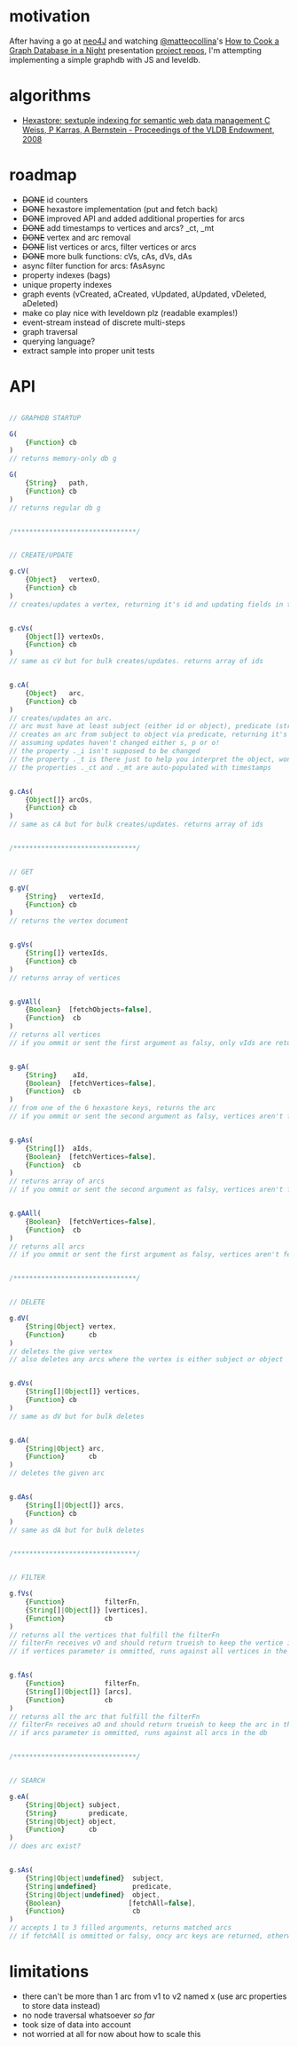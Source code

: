 # motivation

After having a go at [neo4J](http://www.neo4j.org/) and watching
[@matteocollina](https://twitter.com/@matteocollina)'s
[How to Cook a Graph Database in a Night](http://nodejsconfit.levelgraph.io/) presentation
[project repos](https://github.com/mcollina/levelgraph),
I'm attempting implementing a simple graphdb with JS and leveldb.


# algorithms

* [Hexastore: sextuple indexing for semantic web data management C Weiss, P Karras, A Bernstein - Proceedings of the VLDB Endowment, 2008](http://www.vldb.org/pvldb/1/1453965.pdf)


# roadmap

* ~~DONE~~ id counters 
* ~~DONE~~ hexastore implementation (put and fetch back)
* ~~DONE~~ improved API and added additional properties for arcs
* ~~DONE~~ add timestamps to vertices and arcs? _ct, _mt
* ~~DONE~~ vertex and arc removal
* ~~DONE~~ list vertices or arcs, filter vertices or arcs
* ~~DONE~~ more bulk functions: cVs, cAs, dVs, dAs
* async filter function for arcs: fAsAsync
* property indexes (bags)
* unique property indexes
* graph events (vCreated, aCreated, vUpdated, aUpdated, vDeleted, aDeleted)
* make co play nice with leveldown plz (readable examples!)
* event-stream instead of discrete multi-steps
* graph traversal
* querying language?
* extract sample into proper unit tests


# API

```javascript

// GRAPHDB STARTUP

G(
    {Function} cb
)
// returns memory-only db g

G(
    {String}   path,
    {Function} cb
)
// returns regular db g


/*******************************/


// CREATE/UPDATE

g.cV(
    {Object}   vertexO,
    {Function} cb
)
// creates/updates a vertex, returning it's id and updating fields in the given object


g.cVs(
    {Object[]} vertexOs,
    {Function} cb
)
// same as cV but for bulk creates/updates. returns array of ids


g.cA(
    {Object}   arc,
    {Function} cb
)
// creates/updates an arc.
// arc must have at least subject (either id or object), predicate (string) and object (either id or object)
// creates an arc from subject to object via predicate, returning it's id and updating fields in the give object
// assuming updates haven't changed either s, p or o!
// the property ._i isn't supposed to be changed
// the property ._t is there just to help you interpret the object, won't be persisted
// the properties ._ct and ._mt are auto-populated with timestamps


g.cAs(
    {Object[]} arcOs,
    {Function} cb
)
// same as cA but for bulk creates/updates. returns array of ids


/*******************************/


// GET

g.gV(
    {String}   vertexId,
    {Function} cb
)
// returns the vertex document


g.gVs(
    {String[]} vertexIds,
    {Function} cb
)
// returns array of vertices


g.gVAll(
    {Boolean}  [fetchObjects=false],
    {Function}  cb
)
// returns all vertices
// if you ommit or sent the first argument as falsy, only vIds are returned


g.gA(
    {String}    aId,
    {Boolean}  [fetchVertices=false],
    {Function}  cb
)
// from one of the 6 hexastore keys, returns the arc
// if you ommit or sent the second argument as falsy, vertices aren't fetched (a.subject and a.object remain vIds)


g.gAs(
    {String[]}  aIds,
    {Boolean}  [fetchVertices=false],
    {Function}  cb
)
// returns array of arcs
// if you ommit or sent the second argument as falsy, vertices aren't fetched (a.subject and a.object remain vIds)


g.gAAll(
    {Boolean}  [fetchVertices=false],
    {Function}  cb
)
// returns all arcs
// if you ommit or sent the first argument as falsy, vertices aren't fetched (a.subject and a.object remain vIds)


/*******************************/


// DELETE

g.dV(
    {String|Object} vertex,
    {Function}      cb
)
// deletes the give vertex
// also deletes any arcs where the vertex is either subject or object


g.dVs(
    {String[]|Object[]} vertices,
    {Function} cb
)
// same as dV but for bulk deletes


g.dA(
    {String|Object} arc,
    {Function}      cb
)
// deletes the given arc


g.dAs(
    {String[]|Object[]} arcs,
    {Function} cb
)
// same as dA but for bulk deletes


/*******************************/


// FILTER

g.fVs(
    {Function}          filterFn,
    {String[]|Object[]} [vertices],
    {Function}          cb
)
// returns all the vertices that fulfill the filterFn
// filterFn receives vO and should return trueish to keep the vertice in the result
// if vertices parameter is ommitted, runs against all vertices in the db


g.fAs(
    {Function}          filterFn,
    {String[]|Object[]} [arcs],
    {Function}          cb
)
// returns all the arc that fulfill the filterFn
// filterFn receives aO and should return trueish to keep the arc in the result
// if arcs parameter is ommitted, runs against all arcs in the db


/*******************************/


// SEARCH

g.eA(
    {String|Object} subject,
    {String}        predicate,
    {String|Object} object,
    {Function}      cb
)
// does arc exist?


g.sAs(
    {String|Object|undefined}  subject,
    {String|undefined}         predicate,
    {String|Object|undefined}  object,
    {Boolean}                 [fetchAll=false],
    {Function}                 cb
)
// accepts 1 to 3 filled arguments, returns matched arcs
// if fetchAll is ommitted or falsy, oncy arc keys are returned, otherwise their objects and vertices are filled
```


# limitations

* there can't be more than 1 arc from v1 to v2 named x (use arc properties to store data instead)
* no node traversal whatsoever _so far_
* took size of data into account
* not worried at all for now about how to scale this
